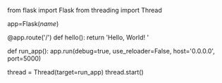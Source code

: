 from flask import Flask
from threading import Thread


app=Flask(_name_)

@app.route('/')
def hello():
    return 'Hello, World! '


def run_app():
    app.run(debug=true, use_reloader=False, host='0.0.0.0', port=5000)
    
thread = Thread(target=run_app)
thread.start()
